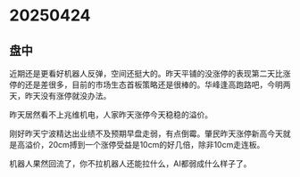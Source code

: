 # 20250424

## 盘中

近期还是更看好机器人反弹，空间还挺大的。昨天平铺的没涨停的表现第二天比涨停的还是差很多，目前的市场生态首板策略还是很棒的。华峰逢高跑路吧，今明两天，昨天没有涨停就没办法。

昨天居然看不上兆维机电，人家昨天涨停今天稳稳的溢价。

刚好昨天宁波精达出业绩不及预期早盘走弱，有点倒霉。肇民昨天涨停新高今天就是高溢价，20cm搏到一个涨停受益是10cm的好几倍，除非10cm走连板。

机器人果然回流了，你不拉机器人还能拉什么，AI都弱成什么样子了。
